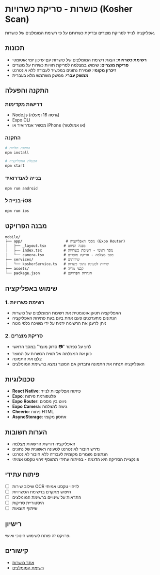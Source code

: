 # כושרות - סריקת כשרויות (Kosher Scan)

אפליקציה לנייד לסריקת מוצרים ובדיקת כשרותם על פי רשימת המומלצים של כושרות.

## תכונות

- **רשימת כשרויות**: הצגת רשימת המומלצים של כושרות עם עדכון יומי אוטומטי
- **סריקת מוצרים**: שימוש במצלמה לסריקת תוויות כשרות על מוצרים
- **זיכרון מקומי**: שמירת נתונים במכשיר לעבודה ללא אינטרנט
- **ממשק עברי**: ממשק משתמש מלא בעברית

## התקנה והפעלה

### דרישות מקדימות
- Node.js (גרסה 16 ומעלה)
- Expo CLI
- מכשיר אנדרואיד או iPhone (או אמולטור)

### התקנה
```bash
# התקנת תלויות
npm install

# הפעלת האפליקציה
npm start
```

### בנייה לאנדרואיד
```bash
npm run android
```

### בנייה ל-iOS
```bash
npm run ios
```

## מבנה הפרויקט

```
mobile/
├── app/                    # מסכי האפליקציה (Expo Router)
│   ├── _layout.tsx        # מבנה הניווט
│   ├── index.tsx          # מסך ראשי - רשימת כשרויות
│   └── camera.tsx         # מסך מצלמה - סריקת מוצרים
├── services/              # שירותים
│   └── kosherService.ts   # שירות לטעינת נתוני כשרות
├── assets/                # קבצי מדיה
└── package.json           # הגדרות הפרויקט
```

## שימוש באפליקציה

### 1. רשימת כשרויות
- האפליקציה תטען אוטומטית את רשימת המומלצים של כושרות
- הנתונים מתעדכנים פעם אחת ביום בעת פתיחת האפליקציה
- ניתן לרענן את הרשימה ידנית על ידי משיכה כלפי מטה

### 2. סריקת מוצרים
- לחץ על כפתור "📷 סרוק מוצר" במסך הראשי
- כוון את המצלמה אל תווית הכשרות על המוצר
- צלם את התמונה
- האפליקציה תנתח את התמונה ותבדוק אם המוצר נמצא ברשימת המומלצים

## טכנולוגיות

- **React Native**: פיתוח אפליקציות לנייד
- **Expo**: פלטפורמת פיתוח
- **Expo Router**: ניווט בין מסכים
- **Expo Camera**: גישה למצלמה
- **Cheerio**: ניתוח HTML
- **AsyncStorage**: אחסון מקומי

## הערות חשובות

- האפליקציה דורשת הרשאות מצלמה
- נדרש חיבור לאינטרנט לטעינה ראשונית של נתונים
- הנתונים נשמרים מקומית לעבודה ללא חיבור לאינטרנט
- פונקציית הסריקה היא הדגמה - בפיתוח עתידי תתווסף זיהוי טקסט אמיתי

## פיתוח עתידי

- [ ] שילוב שירות OCR לזיהוי טקסט אמיתי
- [ ] חיפוש מתקדם ברשימת הכשרויות
- [ ] התראות על שינויים ברשימת המומלצים
- [ ] היסטוריית סריקות
- [ ] שיתוף תוצאות

## רישיון

פרויקט זה פותח לשימוש חינוכי ואישי.

## קישורים

- [אתר כושרות](https://www.kosharot.co.il)
- [רשימת המומלצים](https://www.kosharot.co.il/index2.php?id=281&lang=HEB)

